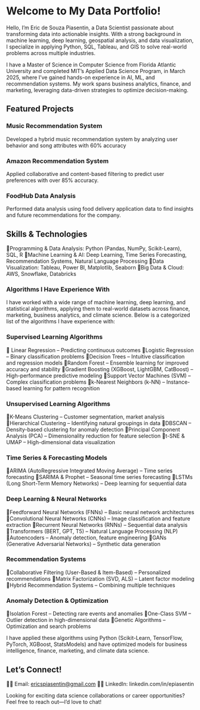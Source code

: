 # **Welcome to My Data Portfolio!**
Hello, I’m Eric de Souza Piasentin, a Data Scientist passionate about transforming data into actionable insights. With a strong background in machine learning, deep learning, geospatial analysis, and data visualization, I specialize in applying Python, SQL, Tableau, and GIS to solve real-world problems across multiple industries.

I have a Master of Science in Computer Science from Florida Atlantic University and completed MIT’s Applied Data Science Program, in March 2025, where I’ve gained hands-on experience in AI, ML, and recommendation systems. My work spans business analytics, finance, and marketing, leveraging data-driven strategies to optimize decision-making.

## **Featured Projects**

### **Music Recommendation System**
Developed a hybrid music recommendation system by analyzing user behavior and song attributes with 60% accuracy

### **Amazon Recommendation System**
Applied collaborative and content-based filtering to predict user preferences with over 85% accuracy.

### **FoodHub Data Analysis**
Performed data analysis using food delivery application data to find insights and future recommendations for the company.

## **Skills & Technologies**
🔹Programming & Data Analysis: Python (Pandas, NumPy, Scikit-Learn), SQL, R
🔹Machine Learning & AI: Deep Learning, Time Series Forecasting, Recommendation Systems, Natural Language Processing
🔹Data Visualization: Tableau, Power BI, Matplotlib, Seaborn
🔹Big Data & Cloud: AWS, Snowflake, Databricks

### **Algorithms I Have Experience With**
I have worked with a wide range of machine learning, deep learning, and statistical algorithms, applying them to real-world datasets across finance, marketing, business analytics, and climate science. Below is a categorized list of the algorithms I have experience with:

### **Supervised Learning Algorithms**
🔹 Linear Regression – Predicting continuous outcomes
🔹Logistic Regression – Binary classification problems
🔹Decision Trees – Intuitive classification and regression models
🔹Random Forest – Ensemble learning for improved accuracy and stability
🔹Gradient Boosting (XGBoost, LightGBM, CatBoost) – High-performance predictive modeling
🔹Support Vector Machines (SVM) – Complex classification problems
🔹k-Nearest Neighbors (k-NN) – Instance-based learning for pattern recognition

### **Unsupervised Learning Algorithms**
🔹K-Means Clustering – Customer segmentation, market analysis
🔹Hierarchical Clustering – Identifying natural groupings in data
🔹DBSCAN – Density-based clustering for anomaly detection
🔹Principal Component Analysis (PCA) – Dimensionality reduction for feature selection
🔹t-SNE & UMAP – High-dimensional data visualization

### **Time Series & Forecasting Models**
🔹ARIMA (AutoRegressive Integrated Moving Average) – Time series forecasting
🔹SARIMA & Prophet – Seasonal time series forecasting
🔹LSTMs (Long Short-Term Memory Networks) – Deep learning for sequential data

### **Deep Learning & Neural Networks**
🔹Feedforward Neural Networks (FNNs) – Basic neural network architectures
🔹Convolutional Neural Networks (CNNs) – Image classification and feature extraction
🔹Recurrent Neural Networks (RNNs) – Sequential data analysis
🔹Transformers (BERT, GPT, T5) – Natural Language Processing (NLP)
🔹Autoencoders – Anomaly detection, feature engineering
🔹GANs (Generative Adversarial Networks) – Synthetic data generation

### **Recommendation Systems**
🔹Collaborative Filtering (User-Based & Item-Based) – Personalized recommendations
🔹Matrix Factorization (SVD, ALS) – Latent factor modeling
🔹Hybrid Recommendation Systems – Combining multiple techniques

### **Anomaly Detection & Optimization**
🔹Isolation Forest – Detecting rare events and anomalies
🔹One-Class SVM – Outlier detection in high-dimensional data
🔹Genetic Algorithms – Optimization and search problems

I have applied these algorithms using Python (Scikit-Learn, TensorFlow, PyTorch, XGBoost, StatsModels) and have optimized models for business intelligence, finance, marketing, and climate data science.

## **Let’s Connect!**
🔹📧 Email: ericspiasentin@gmail.com
🔹💼 LinkedIn: linkedin.com/in/epiasentin

Looking for exciting data science collaborations or career opportunities? Feel free to reach out—I’d love to chat!
